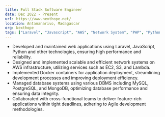 ```yaml
---
title: Full Stack Software Engineer
date: Dec 2022 - Present
url: https://www.nexthope.net/
location: Antananarivo, Madagascar
org: Nexthope
tags: ["Laravel", "Javascript", "AWS", "Network System", "PHP", "Python", "Docker", "DBMS", "SQL", "NoSQL"]
---
```


- Developed and maintained web applications using Laravel, JavaScript, Python and other technologies, ensuring high performance and reliability.
- Designed and implemented scalable and efficient network systems on AWS infrastructure, utilizing services such as EC2, S3, and Lambda.
- Implemented Docker containers for application deployment, streamlining development processes and improving deployment efficiency.
- Managed database systems using various DBMS including MySQL, PostgreSQL, and MongoDB, optimizing database performance and ensuring data integrity.
- Collaborated with cross-functional teams to deliver feature-rich applications within tight deadlines, adhering to Agile development methodologies.
